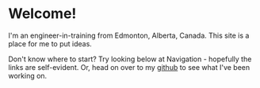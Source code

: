 # Welcome!

I'm an engineer-in-training from Edmonton, Alberta, Canada.
This site is a place for me to put ideas.

Don't know where to start?
Try looking below at Navigation - hopefully the links are self-evident.
Or, head on over to my [github](http://github.com/adamkpickering/) to see what I've
been working on.
